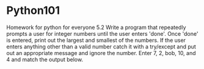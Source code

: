 # Python101
Homework for python for everyone
5.2 Write a program that repeatedly prompts a user for integer numbers until the user enters 'done'. Once 'done' is entered, print out the largest and smallest of the numbers. If the user enters anything other than a valid number catch it with a try/except and put out an appropriate message and ignore the number. Enter 7, 2, bob, 10, and 4 and match the output below.
